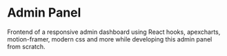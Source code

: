 # Admin Panel

Frontend of a responsive admin dashboard using
React hooks, apexcharts, motion-framer, modern css
and more while developing this admin panel from
scratch.


